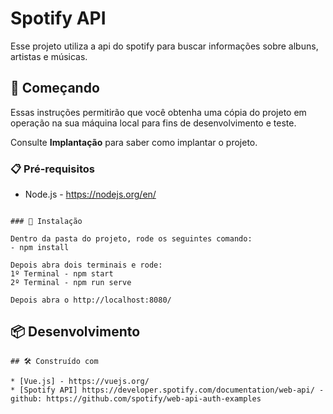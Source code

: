 # Spotify API

Esse projeto utiliza a api do spotify para buscar informações sobre albuns, artistas e músicas.

## 🚀 Começando

Essas instruções permitirão que você obtenha uma cópia do projeto em operação na sua máquina local para fins de desenvolvimento e teste.

Consulte **Implantação** para saber como implantar o projeto.

### 📋 Pré-requisitos

- Node.js - https://nodejs.org/en/

```

### 🔧 Instalação

Dentro da pasta do projeto, rode os seguintes comando:
- npm install

Depois abra dois terminais e rode:
1º Terminal - npm start
2º Terminal - npm run serve

Depois abra o http://localhost:8080/
```

## 📦 Desenvolvimento

```
## 🛠️ Construído com

* [Vue.js] - https://vuejs.org/
* [Spotify API] https://developer.spotify.com/documentation/web-api/ - github: https://github.com/spotify/web-api-auth-examples

